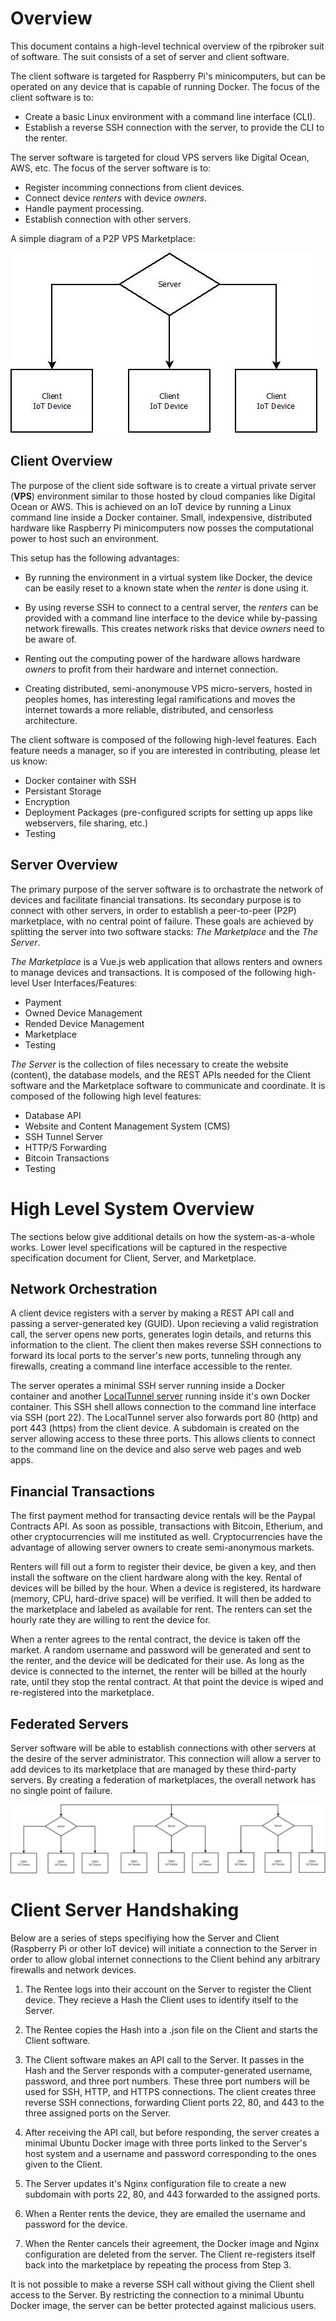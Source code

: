 # Overview
This document contains a high-level technical overview of the rpibroker suit of software. The suit consists of a
set of server and client software. 

The client software is targeted for Raspberry Pi's minicomputers, but can be operated on
any device that is capable of running Docker. The focus of the client software is to:
* Create a basic Linux environment with a command line interface (CLI).
* Establish a reverse SSH connection with the server, to provide the CLI to the renter.

The server software is targeted for cloud VPS servers like Digital Ocean, AWS, etc. The focus of
the server software is to:
* Register incomming connections from client devices.
* Connect device *renters* with device *owners*.
* Handle payment processing.
* Establish connection with other servers.


A simple diagram of a P2P VPS Marketplace:

![Simple server client diagram](images/simple-diagram.jpg?raw=true "Simple server client diagram")


## Client Overview
The purpose of the client side software is to create a virtual private server (**VPS**) environment similar to those hosted
by cloud companies like Digital Ocean or AWS. This is achieved on an IoT device by running a Linux command line inside
a Docker container. Small, indexpensive, distributed hardware like Raspberry Pi minicomputers now posses the
computational power to host such an environment.

This setup has the following advantages:

* By running the environment in a virtual system like Docker, the device can be easily reset to a known state
when the *renter* is done using it.

* By using reverse SSH to connect to a central server, the *renters* can be provided with a command line interface to the device while
by-passing network firewalls. This creates network risks that device *owners* need to be aware of.

* Renting out the computing power of the hardware allows hardware *owners* to profit from their hardware and internet connection.

* Creating distributed, semi-anonymouse VPS micro-servers, hosted in peoples homes, has interesting legal ramifications and moves the internet towards
a more reliable, distributed, and censorless architecture.

The client software is composed of the following high-level features. Each feature needs a manager, so if you are
interested in contributing, please let us know:

* Docker container with SSH
* Persistant Storage
* Encryption
* Deployment Packages (pre-configured scripts for setting up apps like webservers, file sharing, etc.)
* Testing


## Server Overview
The primary purpose of the server software is to orchastrate the network of devices and facilitate financial transations. 
Its secondary purpose is to connect with other servers, in order to establish a peer-to-peer (P2P) marketplace, 
with no central point of failure. These goals are achieved by splitting the server into two software stacks:
*The Marketplace* and the *The Server*.

*The Marketplace* is a Vue.js web application that allows renters and owners to manage devices and transactions.
It is composed of the following high-level User Interfaces/Features:

* Payment
* Owned Device Management
* Rended Device Management
* Marketplace
* Testing

*The Server* is the collection of files necessary to create the website (content), the database models, and the REST APIs
needed for the Client software and the Marketplace software to communicate and coordinate. It is composed of the following
high level features:

* Database API
* Website and Content Management System (CMS)
* SSH Tunnel Server
* HTTP/S Forwarding
* Bitcoin Transactions
* Testing


# High Level System Overview
The sections below give additional details on how the system-as-a-whole works. Lower level specifications will
be captured in the respective specification document for Client, Server, and Marketplace.

## Network Orchestration
A client device registers with a server by making a REST API call and passing a server-generated key (GUID). Upon recieving a valid
registration call, the server opens new ports, generates login details, and returns this information to the client. 
The client then makes
reverse SSH connections to forward its local ports to the server's new ports, tunneling through any firewalls, creating 
a command line interface accessible to the renter.

The server operates a minimal SSH server running inside a Docker container and another [LocalTunnel server](https://github.com/localtunnel/server) 
running inside it's own Docker container.
This SSH shell allows connection to the command line interface via SSH (port 22).
The LocalTunnel server also forwards port 80 (http) and port 443 (https) from the client device. A subdomain is created
on the server allowing access to these three ports. This allows clients to connect to the command line on the device and also
serve web pages and web apps.

## Financial Transactions
The first payment method for transacting device rentals will be the Paypal Contracts API. As soon as possible, 
transactions with Bitcoin, Etherium, and other cryptocurrencies will me instituted as well. Cryptocurrencies have the
advantage of allowing server owners to create semi-anonymous markets.

Renters will fill out a form to register their device, be given a key, and
then install the software on the client hardware along with the key. Rental of devices will be billed by the hour.
When a device is registered, its hardware (memory, CPU, hard-drive space) will be verified. It will then be added
to the marketplace and labeled as available for rent. The renters can set the hourly rate they are willing to rent the
device for.

When a renter agrees to the rental contract, the device is taken off the market. A random username and password will
be generated and sent to the renter, and the device will be dedicated for their use. As long as the device is connected
to the internet, the renter will be billed at the hourly rate, until they stop the rental contract. At that point the device
is wiped and re-registered into the marketplace.

## Federated Servers
Server software will be able to establish connections with other servers at the desire of the server administrator. 
This connection will allow a server to add devices to its marketplace that are managed by these third-party servers.
By creating a federation of marketplaces, the overall network has no single point of failure. 

![Federated network of servers](images/federated-diagram.jpg?raw=true "Federated network of servers")


# Client Server Handshaking
Below are a series of steps specifiying how the Server and Client (Raspberry Pi or other IoT device) will initiate a
connection to the Server in order to allow global internet connections to the Client behind any arbitrary firewalls and network devices.

1. The Rentee logs into their account on the Server to register the Client device. They recieve a Hash the Client
uses to identify itself to the Server.

2. The Rentee copies the Hash into a .json file on the Client and starts the Client software.

3. The Client software makes an API call to the Server. It passes in the Hash and the Server responds with
a computer-generated username, password, and three port numbers. These three port numbers will be used for
SSH, HTTP, and HTTPS connections. The client creates three reverse SSH connections, forwarding Client ports 22, 80, and 443
to the three assigned ports on the Server.

4. After receiving the API call, but before responding, the server creates a minimal Ubuntu Docker image with 
three ports linked to the Server's
host system and a username and password corresponding to the ones given to the Client.

5. The Server updates it's Nginx configuration file to create a new subdomain with ports 22, 80, and 443 forwarded
to the assigned ports.

6. When a Renter rents the device, they are emailed the username and password for the device.

7. When the Renter cancels their agreement, the Docker image and Nginx configuration are deleted from the server.
The Client re-registers itself back into the marketplace by repeating the process from Step 3.

It is not possible to make a reverse SSH call without giving the Client shell access to the Server. By restricting
the connection to a minimal Ubuntu Docker image, the server can be better protected against malicious users.